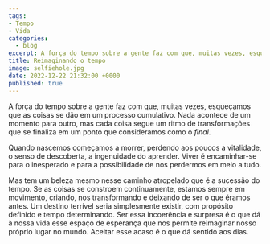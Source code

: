```yaml
---
tags:
- Tempo
- Vida
categories:
  - blog
excerpt: A força do tempo sobre a gente faz com que, muitas vezes, esqueçamos que as coisas se dão em um processo cumulativo.
title: Reimaginando o tempo
image: selfiehole.jpg
date: 2022-12-22 21:32:00 +0000
published: true
---
```


A força do tempo sobre a gente faz com que, muitas vezes, esqueçamos que as coisas se dão em um processo cumulativo. Nada acontece de um momento para outro, mas cada coisa segue um ritmo de transformações que se finaliza em um ponto que consideramos como o <i>final</i>.

Quando nascemos começamos a morrer, perdendo aos poucos a vitalidade, o senso de descoberta, a ingenuidade do aprender. Viver é encaminhar-se para o inesperado e para a possibilidade de nos perdermos em meio a tudo.

Mas tem um beleza mesmo nesse caminho atropelado que é a sucessão do tempo. Se as coisas se constroem continuamente, estamos sempre em movimento, criando, nos transformando e deixando de ser o que éramos antes. Um destino terrível seria simplesmente existir, com propósito definido e tempo determinando. Ser essa incoerência e surpresa é o que dá à nossa vida esse espaço de esperança que nos permite reimaginar nosso próprio lugar no mundo. Aceitar esse acaso é o que dá sentido aos dias.
